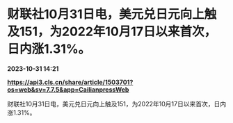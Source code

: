 # 财联社10月31日电，美元兑日元向上触及151，为2022年10月17日以来首次，日内涨1.31%。

**2023-10-31 14:21**

**https://api3.cls.cn/share/article/1503701?os=web&sv=7.7.5&app=CailianpressWeb**

财联社10月31日电，美元兑日元向上触及151，为2022年10月17日以来首次，日内涨1.31%。
